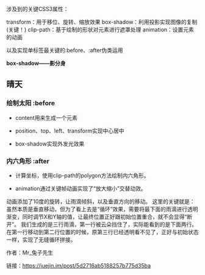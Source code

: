 涉及到的关键CSS3属性：

transform：用于移位、旋转、缩放效果
box-shadow：利用投影实现图像的复制(关键！)
clip-path：基于绘制的形状对元素进行遮罩处理
animation：设置元素的动画

以及实现单标签最关键的:before、:after伪类运用

**box-shadow——影分身**

## 晴天
### 绘制太阳 :before

- content用来生成一个元素

- position、top、left、transform实现中心居中

- box-shadow实现外发光效果

### 内六角形 :after

- 计算坐标，使用clip-path的polygon方法绘制内六角形。

- animation通过关键帧动画实现了“放大缩小”交替动效。

动画添加了10度的旋转，让雨滴倾斜，以及垂直方向的移动。
这里的关键就是：虽然本质是垂直移动，但为了看上去是“循环”效果，需要将最下面的雨滴进行透明渐变，同时调节X和Y轴的值，让最终位置正好跟初始位置重合，就不会显得“断开”。
我们生成的是三行雨滴，第一行被云朵挡住了，实际能看到的是下面两行。在第一行移动到第二行位置的时候，原第三行已经透明看不见了，正好与初始状态一样，实现了无缝循环拼接。

作者：Mr_兔子先生

链接：https://juejin.im/post/5d2716ab5188257b775d35ba
